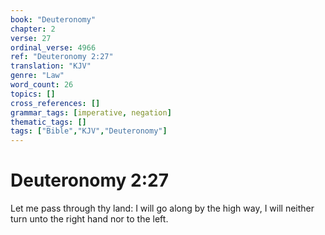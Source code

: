```yaml
---
book: "Deuteronomy"
chapter: 2
verse: 27
ordinal_verse: 4966
ref: "Deuteronomy 2:27"
translation: "KJV"
genre: "Law"
word_count: 26
topics: []
cross_references: []
grammar_tags: [imperative, negation]
thematic_tags: []
tags: ["Bible","KJV","Deuteronomy"]
---
```


# Deuteronomy 2:27

Let me pass through thy land: I will go along by the high way, I will neither turn unto the right hand nor to the left.
